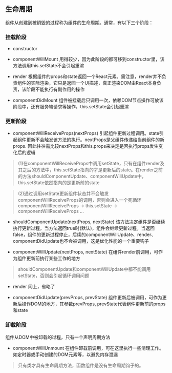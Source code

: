 ## 生命周期

组件从创建到被销毁的过程称为组件的生命周期。通常，有以下三个阶段：

### 挂载阶段

* constructor

* componentWillMount 用得较少，因为此阶段的都可移到constructor里，该方法调用this.setState不会引起重渲

* render 根据组件的props和state返回一个React元素。需注意，render并不负责组件的实际渲染，它只是返回一个UI描述，真正渲染DOM由React本身负责，该阶段不能执行有副作用的操作

* componentDidMount 组件被挂载后只调用一次，依赖DOM节点操作可放该阶段中，还有服务端请求等操作，this.setState会引起重渲

### 更新阶段

* componentWillReceiveProps(nextProps) 引起组件更新过程调用。state引起组件更新不会触发该方法的执行。nextProps是父组件传递给当前组件的新props. 因此往往需比较nextProps和this.props来决定是否执行props发生变化后的逻辑

> (1)在componentWillReceiveProps中调用setState，只有在组件render及其之后的方法中，this.setState指向的才是更新后的state。在render之前的方法shouldComponentUpdate、componentWillUpdate中，this.setState依然指向的是更新前的state

> (2)通过调用setState更新组件状态并不会触发componentWillReceiveProps的调用，否则会进入一个死循环 componentWillReceiveProps -> this.setState -> componentWillReceiveProps ...

* shouldComponentUpdate(nextProps, nextState) 该方法决定组件是否继续执行更新过程。当方法返回true时(默认)，组件会继续更新过程。当返回false，组件的更新过程停止，后续的componentWillUpdate、render、componentDidUpdate也不会被调用，这是优化性能的一个重要钩子

* componentWillUpdate(nextProps, nextState) 在组件render前调用，可作为组件更新前执行某些工作的地方

> shouldComponentUpdate和componentWillUpdate中都不能调用setState，否则会引起循环调用问题

* render 同上，省略了

* componentDidUpdate(prevProps, prevState) 组件更新后被调用，可作为更新后操作DOM的地方，其参数prevProps, prevState代表组件更新前的props和state

### 卸载阶段

组件从DOM中被卸载的过程，只有一个声明周期方法

* componentWillUnmount 在组件卸载前调用，可在这里执行一些清理工作。如定时器或手动创建的DOM元素等，以避免内存泄漏

> 只有类才具有生命周期方法，函数组件是没有生命周期钩子的。
